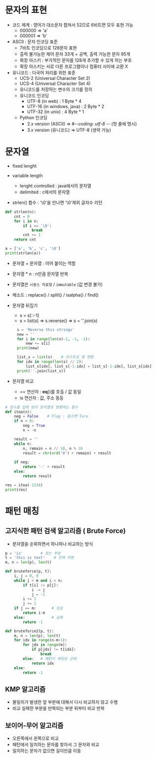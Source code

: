 # 문자의 표현
* 코드 체계 : 영어가 대소문자 합쳐서 52므로 6비트면 모두 표현 가능
  * 000000 => 'a'
  * 000001 => 'b'
* ASCII : 문자 인코딩 표준
  * 7비트 인코딩으로 128문자 표현
  * 출력 불가능한 제어 문자 33개 + 공백, 출력 가능한 문자 95개
  * 확장 아스키 : 부가적인 문자를 128개 추가할 수 있게 하는 부호
  * 확장 아스키는 서로 다른 프로그램이나 컴퓨터 사이에 교환 X
* 유니코드 : 다국어 처리를 위한 표준
  * UCS-2 (Universal Character Set 2)
  * UCS-4 (Universal Character Set 4)
  * 유니코드를 저장하는 변수의 크기를 정의
  * 유니코드 인코딩
    * UTF-8 (in web) : 1 Byte * 4
    * UTF-16 (in windows, java) : 2 Byte * 2
    * UTF-32 (in unix) : 4 Byte * 1
  * Python 인코딩
    * 2.x version (ASCII) => #-*-coding: utf-8 -*- (첫 줄에 명시)
    * 3.x version (유니코드) => UTF-8 (생략 가능)

# 문자열
* fixed lenght
* variable length
  * lenght controlled : java에서의 문자열
  * delimited : c에서의 문자열

* strlen() 함수 : '\0'을 만나면 '\0'제외 글자수 리턴
```python
def strlen(n):
    cnt = 0
    for i in n:
        if i == '\0':
            break
        cnt += 1
    return cnt

a = ['a', 'b', 'c', '\0']
print(strlen(a))
```

* 문자열 + 문자열 : 이어 붙이는 역할
* 문자열 * n : n만큼 문자열 반복
* 문자열은 `시퀀스 자료형` / `immutable` (값 변경 불가)
* 메소드 : replace() / split() / isalpha() / find()
* 문자열 뒤집기
  * s = s[::-1]
  * s = list(s) => s.reverse() => s = ''.join(s)
  ```python
    s = 'Reverse this strings'
    new = ''
    for i in range(len(s)-1, -1, -1):
        new += s[i]
    print(new)

    list_s = list(s)    # 리스트로 형 변환
    for idx in range(len(s) // 2):
        list_s[idx], list_s[-1-idx] = list_s[-1-idx], list_s[idx]
    print(''.join(list_s))
  ```

* 문자열 비교
  * == 연산자 : __eq__()를 호출 / 값 동일
  * is 연산자 : 값, 주소 동등

```python 
# 정수를 입력 받아 문자열로 변환하는 함수
def itoa(n):
    neg = False    # Flag : 음수면 Ture
    if n < 0:
        neg = True
        n = -n

    result = ''
    while n:
        n, remain = n // 10, n % 10
        result = chr(ord('0') + remain) + result
    
    if neg:
        return '-' + result
    else:
        return result

res = itoa(-1234)
print(res)
```

# 패턴 매칭
## 고지식한 패턴 검색 알고리즘 ( Brute Force)
* 문자열을 순회하면서 하나하나 비교하는 방식
```python
p = 'is'        # 찾는 부분
t = 'this is text'    # 전체 부분
m, n = len(p), len(t)

def bruteforce(p, t):
    i, j = 0, 0
    while j < m and i < n:
        if t[i] != p[j]:
            i -= j
            j = -1
        i += 1
        j += 1
    if j == m:       # 성공
        return i-m
    else:            # 실패
        return -1
```
``` python
def bruteforce2(p, t):
    m, n = len(p), len(t)
    for idx in range(n-m+1):
        for jdx in range(m):
            if p[jdx] != t[idx]:
                break
        else:   # 패턴이 매칭된 상태
            return idx
    else:
        return -1
```

## KMP 알고리즘
* 불일치가 발생한 앞 부분에 대해서 다시 비교하지 않고 수행
* 비교 실패한 부분을 반복되는 부분 뒤부터 비교 반복
  
## 보이어-무어 알고리즘
* 오른쪽에서 왼쪽으로 비교
* 패턴에서 일치하는 문자를 찾아서 그 문자와 비교
* 일치하는 문자가 없으면 길이만큼 이동
